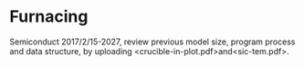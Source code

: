 # Furnacing
Semiconduct
2017/2/15-2027, review previous model size, program process and data structure,
by uploading <crucible-in-plot.pdf>and<sic-tem.pdf>.
